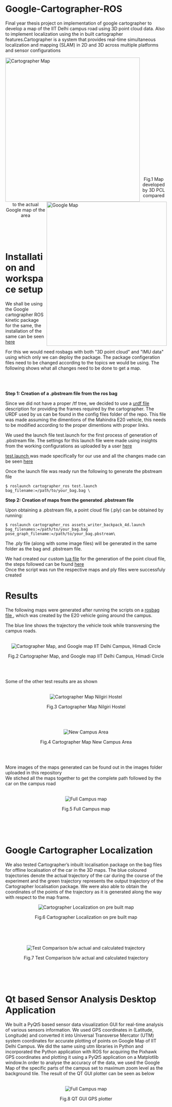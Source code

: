 # Google-Cartographer-ROS
Final year thesis project on implementation of google cartographer to develop a map of the IIT Delhi campus road using 3D point cloud data. Also to implement localization using the in built cartographer features.Cartographer is a system that provides real-time simultaneous localization and mapping (SLAM) in 2D and 3D across multiple platforms and sensor configurations


<p><img align ="left" src="https://github.com/dhruvtalwar18/Google-Cartographer-ROS/blob/main/Images/Test_1/test_1_xy.png" title="Cartographer Map" width = "420" height = "450" ><img align ="right" src="https://github.com/dhruvtalwar18/Google-Cartographer-ROS/blob/main/Images/Test_1/Google_img'.png" title="Google Map" width = "375" height = "450" ></p><br><br><br><br><br><br><br><br>
<br><br><br><br><br><br><br><br><br><br><br><br><br>
<p align="center">Fig.1 Map developed by 3D PCL compared to the actual Google map of the area</p><br>
<br><br>


<b><h1>Installation and workspace setup</h1></b>

We shall be using the Google cartographer ROS kinetic package for the same, the installation of the same can be seen <a href="https://google-cartographer-ros.readthedocs.io/en/latest/compilation.html">here </a>

For this we would need rosbags with both "3D point cloud" and "IMU data" using which only we can deploy the package. The package configeration files need to be changed according to the topics we would be using. The following shows what all changes need to be done to get a map. 

<br><br>

<b>Step 1: Creation of a .pbstream file from the ros bag </b>

Since we did not have a proper /tf tree, we decided to use a <a href="https://github.com/dhruvtalwar18/Google-Cartographer-ROS/blob/main/Config_files/backpack_3d.urdf">urdf file</a>  description for providing the frames required by the cartographer. The URDF used by us can be found in the config files folder of the repo. This file was made assuming the dimentions of the Mahindra E20 vehicle, this needs to be modified according to the proper dimentions with proper links. 

We used the launch file test.launch for the first process of generation of .pbstream file. The settings for this launch file were made using insights from the working configurations as uploaded by a user <a href="https://drive.google.com/file/d/0B1KZT92BcdVNaHdkZVp5bkI0WDQ/view?resourcekey=0-n3jnlkSym2P7Hx3RLsqQJw">here</a>

<a href="https://github.com/dhruvtalwar18/Google-Cartographer-ROS/blob/main/Config_files/test.launch">test.launch </a> was made specifically for our use and all the changes made can be seen <a href="https://github.com/dhruvtalwar18/Google-Cartographer-ROS/blob/main/Config_files/Launch_file_edits.docx">here </a>


Once the launch file was ready run the following to generate the pbstream file

```
$ roslaunch cartographer_ros test.launch bag_filename:=/path/to/your_bag.bag \

```

<b> Step 2: Creation of maps from the generated .pbstream file </b>

Upon obtaining a .pbstream file, a point cloud file (.ply) can be obtained by running:

```
$ roslaunch cartographer_ros assets_writer_backpack_4d.launch bag_filenames:=/path/to/your_bag.bag pose_graph_filename:=/path/to/your_bag.pbstream\

```
The .ply file (along with some image files) will be generated in the same folder as the bag and .pbstream file.

We had created our custom  <a href="https://github.com/dhruvtalwar18/Google-Cartographer-ROS/blob/main/Config_files/assets_writer_backpack_4d.lua">lua file</a> for the generation of the point cloud file, the steps followed can be found <a href="https://github.com/dhruvtalwar18/Google-Cartographer-ROS/blob/main/Config_files/Lua_file_updates.docx">here </a> 
<br>
Once the script was run the respective maps and ply files were successfuly created

<b><h1>Results</h1></b>

The following maps were generated after running the scripts on a <a href="https://drive.google.com/drive/folders/1gcnSY-3-MtDLCSeKLohcuVjIYoow_NfD?usp=sharing">rosbag file </a>, which was created by the E20 vehicle going around the campus.

The blue line shows the trajectory the vehicle took while transversing the campus roads.
<br><br>

<p align="center"><img src="https://github.com/dhruvtalwar18/Google-Cartographer-ROS/blob/main/Images/Test_2/combined_test_2.png" title="Cartographer Map, and Google map IIT Delhi Campus, Himadi Circle"></p>

<p align="center">Fig.2 Cartographer Map, and Google map IIT Delhi Campus, Himadi Circle </p>

<br><br>

Some of the other test results are as shown <br><br>

<p align="center"><img src="https://github.com/dhruvtalwar18/Google-Cartographer-ROS/blob/main/Images/Other%20tests/output5_2.bag_xray_xy_all.png" title="Cartographer Map Nilgiri Hostel"></p>
<p align="center"> Fig.3 Cartographer Map Nilgiri Hostel </p>
<br><br>


<p align="center"><img src="https://github.com/dhruvtalwar18/Google-Cartographer-ROS/blob/main/Images/Other%20tests/output_6.bag_xray_xy_all.png" title="New Campus Area"></p>
<p align="center"> Fig.4 Cartographer Map New Campus Area </p>

<br><br>

More images of the maps generated can be found out in the images folder uploaded in this repository\
We stiched all the maps together to get the complete path followed by the car on the campus road
<br><br>

<p align="center"><img src="https://github.com/dhruvtalwar18/Google-Cartographer-ROS/blob/main/Images/Other%20tests/Full%20map.png" title="Full Campus map "></p>
<p align="center"> Fig.5 Full Campus map </p>
<br><br><br>


<b><h1>Google Cartographer Localization</h1></b>

We also tested Cartographer’s inbuilt localisation package on the bag files for offline
localisation of the car in the 3D maps. The blue coloured trajectories denote the actual
trajectory of the car during the course of the experiment and the green trajectory
represents the output trajectory of the Cartographer localisation package. We were also
able to obtain the coordinates of the points of the trajectory as it is generated along the
way with respect to the map frame.

<p align="center"><img src="https://github.com/dhruvtalwar18/Google-Cartographer-ROS/blob/main/Images/Cartographer_localization.gif" title="Cartographer Localization on pre built map "></p>
<p align="center"> Fig.6 Cartographer Localization on pre built map </p>
<br><br><br>

<p align="center"><img src="https://github.com/dhruvtalwar18/Google-Cartographer-ROS/blob/main/Images/Localization_2.PNG" title="Test Comparison b/w actual and calculated trajectory "></p>
<p align="center"> Fig.7 Test Comparison b/w actual and calculated trajectory </p>
<br><br><br>



<b><h1>Qt based Sensor Analysis Desktop Application</h1></b>

We built a PyQt5 based sensor data visualization GUI for real-time analysis of various
sensors information. We used GPS coordinates in (Latitude, Longitude) and converted it
into Universal Transverse Mercator (UTM) system coordinates for accurate plotting of
points on Google Map of IIT Delhi Campus. We did the same using utm libraries in Python
and incorporated the Python application with ROS for acquiring the Pixhawk GPS
coordinates and plotting it using a PyQt5 application on a Matplotlib window.In order to analyse the accuracy of the data, we used the Google
Map of the specific parts of the campus set to maximum zoom level as the background tile.
The result of the QT GUI plotter can be seen as below
<br><br>

<p align="center"><img src="https://github.com/dhruvtalwar18/Google-Cartographer-ROS/blob/main/QT_GPS_GUI/QT_Simulation.gif" title="Full Campus map "></p>
<p align="center"> Fig.8  QT GUI GPS plotter </p>
<br><br><br>







